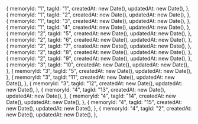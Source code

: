 {
    memoryId: "1",
    tagId: "1",
    createdAt: new Date(),
    updatedAt: new Date(),
},
{
    memoryId: "1",
    tagId: "2",
    createdAt: new Date(),
    updatedAt: new Date(),
},
{
    memoryId: "1",
    tagId: "3",
    createdAt: new Date(),
    updatedAt: new Date(),
},
{
    memoryId: "1",
    tagId: "4",
    createdAt: new Date(),
    updatedAt: new Date(),
},
{
    memoryId: "2",
    tagId: "5",
    createdAt: new Date(),
    updatedAt: new Date(),
},
{
    memoryId: "2",
    tagId: "6",
    createdAt: new Date(),
    updatedAt: new Date(),
},
{
    memoryId: "2",
    tagId: "7",
    createdAt: new Date(),
    updatedAt: new Date(),
},
{
    memoryId: "2",
    tagId: "8",
    createdAt: new Date(),
    updatedAt: new Date(),
},
{
    memoryId: "2",
    tagId: "9",
    createdAt: new Date(),
    updatedAt: new Date(),
},
{
    memoryId: "3",
    tagId: "10",
    createdAt: new Date(),
    updatedAt: new Date(),
},
{
    memoryId: "3",
    tagId: "5",
    createdAt: new Date(),
    updatedAt: new Date(),
},
{
    memoryId: "3",
    tagId: "11",
    createdAt: new Date(),
    updatedAt: new Date(),
},
{
    memoryId: "3",
    tagId: "12",
    createdAt: new Date(),
    updatedAt: new Date(),
},
{
    memoryId: "4",
    tagId: "13",
    createdAt: new Date(),
    updatedAt: new Date(),
},
{
    memoryId: "4",
    tagId: "14",
    createdAt: new Date(),
    updatedAt: new Date(),
},
{
    memoryId: "4",
    tagId: "15",
    createdAt: new Date(),
    updatedAt: new Date(),
},
{
    memoryId: "4",
    tagId: "2",
    createdAt: new Date(),
    updatedAt: new Date(),
},